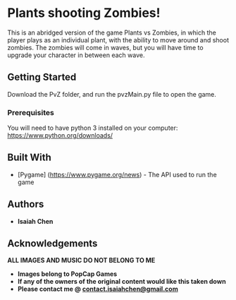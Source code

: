 # Plants shooting Zombies!

This is an abridged version of the game Plants vs Zombies, in which the player
plays as an individual plant, with the ability to move around and shoot zombies.
The zombies will come in waves, but you will have time to upgrade your character
in between each wave.

## Getting Started

Download the PvZ folder, and run the pvzMain.py file to open the game.

### Prerequisites

You will need to have python 3 installed on your computer:
https://www.python.org/downloads/

## Built With
* [Pygame] (https://www.pygame.org/news) - The API used to run the game

## Authors
* **Isaiah Chen**

## Acknowledgements
**ALL IMAGES AND MUSIC DO NOT BELONG TO ME**
* **Images belong to PopCap Games**
* **If any of the owners of the original content would like this taken down**
* **Please contact me @ contact.isaiahchen@gmail.com**
